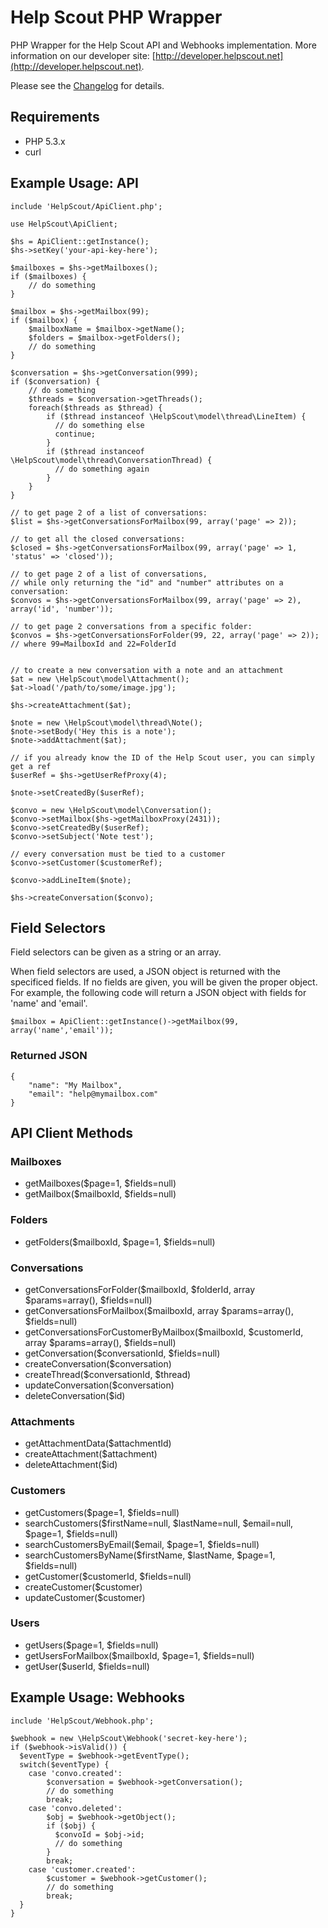 Help Scout PHP Wrapper
======================
PHP Wrapper for the Help Scout API and Webhooks implementation. More information on our developer site: [http://developer.helpscout.net](http://developer.helpscout.net).

Please see the [Changelog](https://github.com/helpscout/helpscout-api-php/blob/master/CHANGELOG.md) for details.

Requirements
---------------------
* PHP 5.3.x
* curl

Example Usage: API
---------------------
<pre><code>include 'HelpScout/ApiClient.php';

use HelpScout\ApiClient;

$hs = ApiClient::getInstance();
$hs->setKey('your-api-key-here');

$mailboxes = $hs->getMailboxes();
if ($mailboxes) {
    // do something
}

$mailbox = $hs->getMailbox(99);
if ($mailbox) {
    $mailboxName = $mailbox->getName();
    $folders = $mailbox->getFolders();
    // do something
}

$conversation = $hs->getConversation(999);
if ($conversation) {
    // do something
    $threads = $conversation->getThreads();
    foreach($threads as $thread) {
        if ($thread instanceof \HelpScout\model\thread\LineItem) {
          // do something else
          continue;
        }
        if ($thread instanceof \HelpScout\model\thread\ConversationThread) {
          // do something again
        }
    }
}

// to get page 2 of a list of conversations:
$list = $hs->getConversationsForMailbox(99, array('page' => 2));

// to get all the closed conversations:
$closed = $hs->getConversationsForMailbox(99, array('page' => 1, 'status' => 'closed'));

// to get page 2 of a list of conversations, 
// while only returning the "id" and "number" attributes on a conversation:
$convos = $hs->getConversationsForMailbox(99, array('page' => 2), array('id', 'number'));

// to get page 2 conversations from a specific folder:
$convos = $hs->getConversationsForFolder(99, 22, array('page' => 2)); // where 99=MailboxId and 22=FolderId


// to create a new conversation with a note and an attachment
$at = new \HelpScout\model\Attachment();
$at->load('/path/to/some/image.jpg');

$hs->createAttachment($at);

$note = new \HelpScout\model\thread\Note();
$note->setBody('Hey this is a note');
$note->addAttachment($at);

// if you already know the ID of the Help Scout user, you can simply get a ref
$userRef = $hs->getUserRefProxy(4);

$note->setCreatedBy($userRef);

$convo = new \HelpScout\model\Conversation();
$convo->setMailbox($hs->getMailboxProxy(2431));
$convo->setCreatedBy($userRef);
$convo->setSubject('Note test');

// every conversation must be tied to a customer
$convo->setCustomer($customerRef);

$convo->addLineItem($note);

$hs->createConversation($convo);
</code></pre>

Field Selectors
---------------------
Field selectors can be given as a string or an array.

When field selectors are used, a JSON object is returned with the specificed fields. If no fields are given, you will be given the proper object. For example, the following code will return a JSON object with fields for 'name' and 'email'.
<pre><code>$mailbox = ApiClient::getInstance()->getMailbox(99, array('name','email'));</code></pre>
### Returned JSON
<pre><code>{
    "name": "My Mailbox",
    "email": "help@mymailbox.com"	
}
</code></pre>

API Client Methods
--------------------

### Mailboxes
* getMailboxes($page=1, $fields=null)
* getMailbox($mailboxId, $fields=null)

### Folders
* getFolders($mailboxId, $page=1, $fields=null)

### Conversations
* getConversationsForFolder($mailboxId, $folderId, array $params=array(), $fields=null)
* getConversationsForMailbox($mailboxId, array $params=array(), $fields=null)
* getConversationsForCustomerByMailbox($mailboxId, $customerId, array $params=array(), $fields=null)
* getConversation($conversationId, $fields=null)
* createConversation($conversation)
* createThread($conversationId, $thread)
* updateConversation($conversation)
* deleteConversation($id)

### Attachments
* getAttachmentData($attachmentId)
* createAttachment($attachment)
* deleteAttachment($id)

### Customers
* getCustomers($page=1, $fields=null)
* searchCustomers($firstName=null, $lastName=null, $email=null, $page=1, $fields=null)
* searchCustomersByEmail($email, $page=1, $fields=null)
* searchCustomersByName($firstName, $lastName, $page=1, $fields=null)
* getCustomer($customerId, $fields=null)
* createCustomer($customer)
* updateCustomer($customer)

### Users
* getUsers($page=1, $fields=null)
* getUsersForMailbox($mailboxId, $page=1, $fields=null)
* getUser($userId, $fields=null)

Example Usage: Webhooks
------------------------
<pre><code>include 'HelpScout/Webhook.php';

$webhook = new \HelpScout\Webhook('secret-key-here');
if ($webhook->isValid()) {
  $eventType = $webhook->getEventType();
  switch($eventType) {
    case 'convo.created':
        $conversation = $webhook->getConversation();
        // do something
        break;
    case 'convo.deleted':
        $obj = $webhook->getObject();
        if ($obj) {
          $convoId = $obj->id;
          // do something
        }
        break;
    case 'customer.created':
        $customer = $webhook->getCustomer();
        // do something
        break;
  } 
}
</code></pre>
